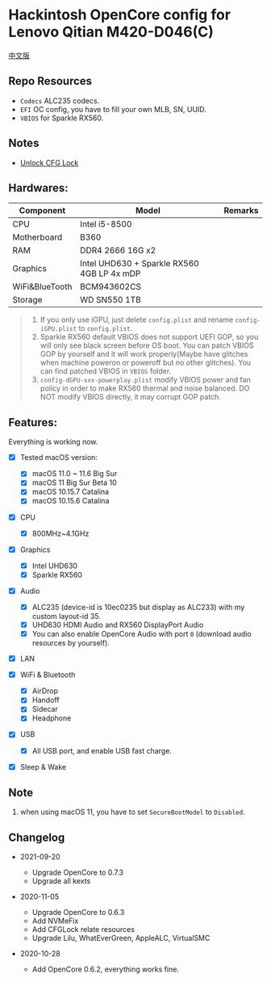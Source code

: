# Hackintosh OpenCore config for Lenovo Qitian M420-D046(C)
[中文版](./README.cn.md)

## Repo Resources

- `Codecs` ALC235 codecs.
- `EFI` OC config, you have to fill your own MLB, SN, UUID.
- `VBIOS` for Sparkle RX560.

## Notes

- [Unlock CFG Lock](/CFGLock.md)

## Hardwares:

| Component      | Model                                             | Remarks |
| -------------- | ------------------------------------------------- | ------- |
| CPU            | Intel i5-8500                                     |         |
| Motherboard    | B360                                              |         |
| RAM            | DDR4 2666 16G x2                                  |         |
| Graphics       | Intel UHD630 + Sparkle RX560 4GB LP 4x mDP        |         |
| WiFi&BlueTooth | BCM943602CS                                       |         |
| Storage        | WD SN550 1TB                                      |         |

> 1. If you only use iGPU, just delete `config.plist` and rename `config-iGPU.plist` to `config.plist`.
> 2. Sparkle RX560 default VBIOS does not support UEFI GOP, so you will only see black screen before OS boot. You can patch VBIOS GOP by yourself and it will work properly(Maybe have glitches when machine poweron or poweroff but no other glitches). You can find patched VBIOS in `VBIOS` folder.
> 3. `config-dGPU-xxx-powerplay.plist` modify VBIOS power and fan policy in order to make RX560 thermal and noise balanced. DO NOT modify VBIOS directly, it may corrupt GOP patch.

## Features:
Everything is working now. 

- [x] Tested macOS version:
  - [x] macOS 11.0 ~ 11.6 Big Sur
  - [x] macOS 11 Big Sur Beta 10
  - [x] macOS 10.15.7 Catalina
  - [x] macOS 10.15.6 Catalina
- [x] CPU
  - [x] 800MHz~4.1GHz
- [x] Graphics
  - [x] Intel UHD630
  - [x] Sparkle RX560
- [x] Audio
  - [x] ALC235 (device-id is 10ec0235 but display as ALC233) with my custom layout-id 35. 
  - [x] UHD630 HDMI Audio and RX560 DisplayPort Audio
  - [x] You can also enable OpenCore Audio with port `0` (download audio resources by yourself).
- [x] LAN
- [x] WiFi & Bluetooth
  - [x] AirDrop
  - [x] Handoff
  - [x] Sidecar
  - [x] Headphone
- [x] USB
  - [x] All USB port, and enable USB fast charge.
- [x] Sleep & Wake

  
## Note
1. when using macOS 11, you have to set `SecureBootModel` to `Disabled`.


## Changelog

- 2021-09-20
  - Upgrade OpenCore to 0.7.3
  - Upgrade all kexts

- 2020-11-05
  - Upgrade OpenCore to 0.6.3
  - Add NVMeFix
  - Add CFGLock relate resources
  - Upgrade Lilu, WhatEverGreen, AppleALC, VirtualSMC

- 2020-10-28
  - Add OpenCore 0.6.2, everything works fine.
